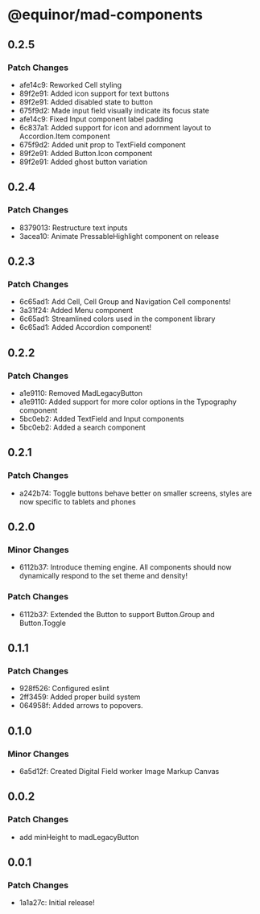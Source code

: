 # @equinor/mad-components

## 0.2.5

### Patch Changes

-   afe14c9: Reworked Cell styling
-   89f2e91: Added icon support for text buttons
-   89f2e91: Added disabled state to button
-   675f9d2: Made input field visually indicate its focus state
-   afe14c9: Fixed Input component label padding
-   6c837a1: Added support for icon and adornment layout to Accordion.Item component
-   675f9d2: Added unit prop to TextField component
-   89f2e91: Added Button.Icon component
-   89f2e91: Added ghost button variation

## 0.2.4

### Patch Changes

-   8379013: Restructure text inputs
-   3acea10: Animate PressableHighlight component on release

## 0.2.3

### Patch Changes

-   6c65ad1: Add Cell, Cell Group and Navigation Cell components!
-   3a31f24: Added Menu component
-   6c65ad1: Streamlined colors used in the component library
-   6c65ad1: Added Accordion component!

## 0.2.2

### Patch Changes

-   a1e9110: Removed MadLegacyButton
-   a1e9110: Added support for more color options in the Typography component
-   5bc0eb2: Added TextField and Input components
-   5bc0eb2: Added a search component

## 0.2.1

### Patch Changes

-   a242b74: Toggle buttons behave better on smaller screens, styles are now specific to tablets and phones

## 0.2.0

### Minor Changes

-   6112b37: Introduce theming engine. All components should now dynamically respond to the set theme and density!

### Patch Changes

-   6112b37: Extended the Button to support Button.Group and Button.Toggle

## 0.1.1

### Patch Changes

-   928f526: Configured eslint
-   2ff3459: Added proper build system
-   064958f: Added arrows to popovers.

## 0.1.0

### Minor Changes

-   6a5d12f: Created Digital Field worker Image Markup Canvas

## 0.0.2

### Patch Changes

-   add minHeight to madLegacyButton

## 0.0.1

### Patch Changes

-   1a1a27c: Initial release!

